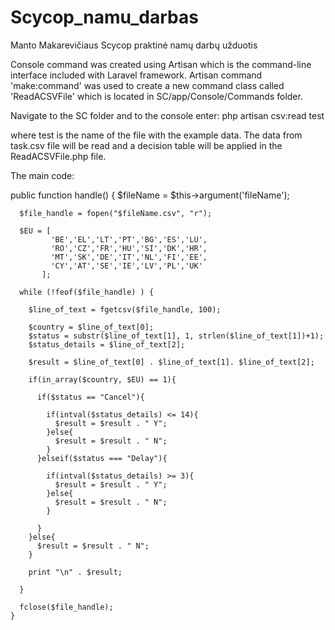 # Scycop_namu_darbas
Manto Makarevičiaus Scycop praktinė namų darbų užduotis

Console command was created using Artisan which is the command-line interface included with Laravel framework.
Artisan command 'make:command' was used to create a new command class called 'ReadACSVFile' which is located in SC/app/Console/Commands folder.

Navigate to the SC folder and to the console enter:
  php artisan csv:read test

where test is the name of the file with the example data.
The data from task.csv file will be read and a decision table will be applied in the ReadACSVFile.php file.

The main code:

public function handle()
    {
      $fileName = $this->argument('fileName');
      
      $file_handle = fopen("$fileName.csv", "r");

      $EU = [
             'BE','EL','LT','PT','BG','ES','LU',
             'RO','CZ','FR','HU','SI','DK','HR',
             'MT','SK','DE','IT','NL','FI','EE',
             'CY','AT','SE','IE','LV','PL','UK'
           ];

      while (!feof($file_handle) ) {

        $line_of_text = fgetcsv($file_handle, 100);

        $country = $line_of_text[0];
        $status = substr($line_of_text[1], 1, strlen($line_of_text[1])+1);
        $status_details = $line_of_text[2];

        $result = $line_of_text[0] . $line_of_text[1]. $line_of_text[2];

        if(in_array($country, $EU) == 1){

          if($status == "Cancel"){

            if(intval($status_details) <= 14){
              $result = $result . " Y";
            }else{
              $result = $result . " N";
            }
          }elseif($status === "Delay"){

            if(intval($status_details) >= 3){
              $result = $result . " Y";
            }else{
              $result = $result . " N";
            }

          }
        }else{
          $result = $result . " N";
        }

        print "\n" . $result;

      }

      fclose($file_handle);
    }
